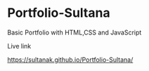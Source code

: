 # Portfolio-Sultana
Basic Portfolio with HTML,CSS and JavaScript

Live link

https://sultanak.github.io/Portfolio-Sultana/
